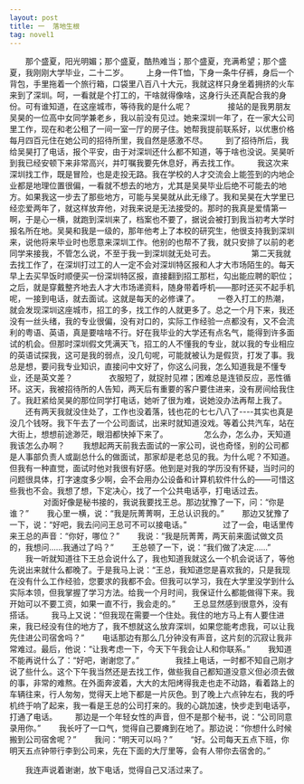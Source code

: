 ```yaml
---
layout: post
title: 一  落地生根
tag: novel1
---
```


　　那个盛夏，阳光明媚；那个盛夏，酷热难当；那个盛夏，充满希望；那个盛夏，我刚刚大学毕业，二十二岁。
　　上身一件T恤，下身一条牛仔裤，身后一个背包，手里拖着一个旅行箱，口袋里八百八十大元，我就这样只身坐着拥挤的火车来到了深圳。呵，一看就是个打工的，干啥就得像啥，这身行头还真配合我的身份。可有谁知道，在这座城市，等待我的是什么呢？
　　
　　接站的是我男朋友吴昊的一位高中女同学兼老乡，我以前没有见过。她来深圳一年了，在一家大公司里工作，现在和老公租了一间一室一厅的房子住。她帮我提前联系好，以优惠价格每月四百元住在她公司的招待所里，我自然是感激不尽。
　　到了招待所后，我给吴昊打了电话，报个平安，由于对深圳还什么都不知道，等于啥也没说。吴昊听到我已经安顿下来非常高兴，并叮嘱我要先休息好，再去找工作。
　　我这次来深圳找工作，既是冒险，也是走投无路。我在学校的人才交流会上能签到的内地企业都是地理位置很偏，一看就不想去的地方，尤其是吴昊毕业后绝不可能去的地方。如果我这一步去了那些地方，可能与吴昊就从此无缘了。我和吴昊在大学里已经恋爱两年了，就这样放弃他，对我来说是无法接受的。那时的我真是爱情第一啊，于是心一横，就跑到深圳来了，档案也不要了，据说会被打到我当初考大学时报名所在地。吴昊和我是一级的，那年他考上了本校的研究生，他很支持我到深圳来，说他将来毕业时也愿意来深圳工作。他别的也帮不了我，就只安排了以前的老同学来接我，不管怎么说，不至于我一到深圳就无处可去。
　　
　　第二天我就去找工作了，在深圳打过工的人一定不会对深圳特区报和人才大市场陌生的。每天早上去买早饭时顺便买一份深圳特区报，直接翻到招工那栏，勾出能应聘的职位；之后，就是穿戴整齐地去人才大市场递资料，随身带着呼机——那时还买不起手机呢，一接到电话，就去面试。这就是每天的必修课了。
　　一卷入打工的热潮，就会发现深圳这座城市，招工的多，找工作的人就更多了。总之一个月下来，我还没有一丝头绪，我的专业很偏，没有对口的，实际工作经验一点都没有，又不会流利的粤语、英语，真是要啥啥不行。好在我毕业的大学还有点名气，能得到许多面试的机会。但那时深圳假文凭满天飞，招工的人不懂我的专业，就以我的专业相应的英语试探我，这可是我的弱点，没几句呢，可能就被认为是假货，打发了事。我总是想，要问我专业知识，直接问中文好了，你这么问我，怎么知道我是不懂专业，还是英文差？
　　
　　衣服短了，就捉肘见襟；困难总是连锁反应，恶性循环。这天，我被招待所的人告知，两天后有重要的客户要住进来，没有房间给我住了。我赶紧给吴昊的那位同学打电话，她听了很为难，说她没办法再帮上我了。
　　还有两天我就没住处了，工作也没着落，钱也花的七七八八了----其实也真是没几个钱呀。我下午去了一个公司面试，出来时就知道没戏。等着公共汽车，站在大街上，想想前途渺茫，眼泪都快掉下来了。
　　
　　怎么办，怎么办，天知道我该怎么办啊？
　　我想起两天前我去面试的一家公司，说也奇怪，别的公司都是人事部负责人或副总什么的做面试，那家却是老总见的我。为什么呢？不知道。但我有一种直觉，面试时他对我很有好感。他到是对我的学历没有怀疑，当时问的问题很具体，打字速度多少啊，会不会用办公设备和计算机软件什么的——可惜这些我也不会。我想了想，下定决心，找了一个公共电话亭，打电话过去。
　　
　　对面好像是秘书接的，我说我要找王总。那边犹豫了一下，问：“你是谁？”
　　我心里一横，说：“我是阮菁菁啊，王总认识我的。”
　　那边又犹豫了一下，说：“好吧，我去问问王总可不可以接电话。”
　　
　　过了一会，电话里传来王总的声音：“你好，哪位？”
　　我说：“我是阮菁菁，两天前来面试做文员的，我想问……我通过了吗？”
　　王总顿了一下，说：“我们做了决定……”
　　我一听就知道往下王总会说什么了，我也知道我就这么一个机会说话了，等他先说出来就什么都晚了。于是我马上说：“王总，我知道您是喜欢我的，只是我现在没有什么工作经验，您要求的我都不会。但我可以学习，我在大学里没学到什么实际本领，但我掌握了学习方法。给我一个月时间，我保证什么都能做得下来。我开始可以不要工资，如果一直不行，我会走的。”
　　王总显然感到很意外，没有搭话。
　　我马上又说：“但我现在需要一个住处。我住的地方马上有人要住进来，我已经没有住的地方了，我不想就这么放弃深圳，如果您能考虑我，可以让我先住进公司宿舍吗？”
　　电话那边有那么几分钟没有声音，这片刻的沉寂让我非常难过。最后，他说：“让我考虑一下，今天下午我会让人和你联系。”
　　我知道不能再说什么了：“好吧，谢谢您了。”
　　
　　我挂上电话，一时都不知自己刚才说了些什么。这个下午我当然还是去找工作，做些我自己都知道没意义但必须去做的事，非常的难熬。在外面奔波着，大大的太阳烤得我走也走不动路，看着路上的车辆往来，行人匆匆，觉得天上地下都是一片灰色。到了晚上六点钟左右，我的呼机终于响了起来，我一看是王总的公司打来的。我的心跳加速，快步走到电话亭，打通了电话。
　　那边是一个年轻女性的声音，但不是那个秘书，说：“公司同意录用你。”
　　我长吁了一口气，觉得自己要瘫到在地了。那边说：“你想什么时候搬到公司宿舍呢？”
　　我问：“明天可以吗？”
　　“好。公司每天五点下班，你明天五点钟带行李到公司来，先在下面的大厅里等，会有人带你去宿舍的。”

　　我连声说着谢谢，放下电话，觉得自己又活过来了。